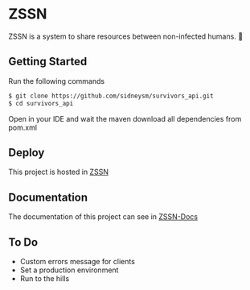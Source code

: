 # ZSSN

ZSSN is a system to share resources between non-infected humans. :punch:

## Getting Started

Run the following commands

```sh
$ git clone https://github.com/sidneysm/survivors_api.git
$ cd survivors_api
```

Open in your IDE and wait the maven download all dependencies from pom.xml

## Deploy

This project is hosted in [ZSSN](https://survivors-codeminer.herokuapp.com/)


## Documentation

The documentation of this project can see in [ZSSN-Docs](https://survivors-codeminer.herokuapp.com/swagger-ui.html)

## To Do

* Custom errors message for clients
* Set a production environment
* Run to the hills 